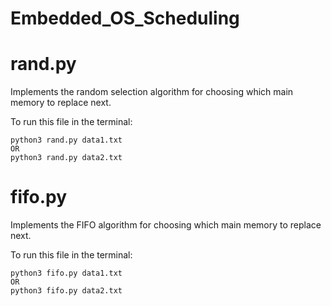 # Embedded_OS_Scheduling

# rand.py

Implements the random selection algorithm for choosing which main memory
to replace next.

To run this file in the terminal:

	python3 rand.py data1.txt
	OR
	python3 rand.py data2.txt


# fifo.py

Implements the FIFO algorithm for choosing which main memory
to replace next.


To run this file in the terminal:

	python3 fifo.py data1.txt
	OR
	python3 fifo.py data2.txt
